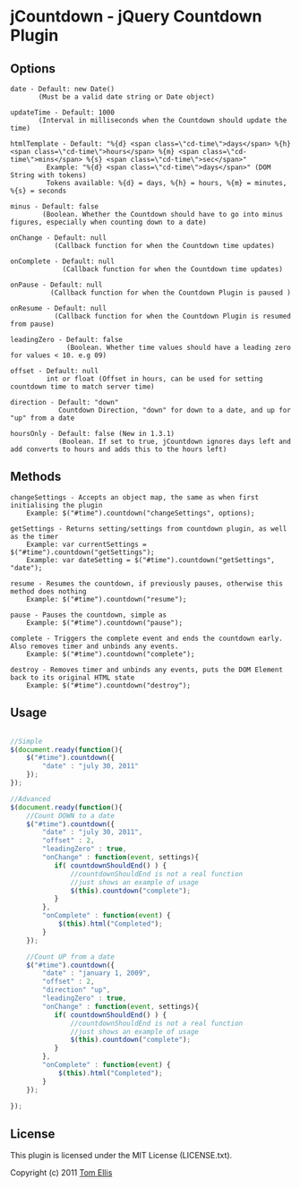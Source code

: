 # jCountdown - jQuery Countdown Plugin


## Options

	date - Default: new Date()
	       (Must be a valid date string or Date object)

	updateTime - Default: 1000
	       (Interval in milliseconds when the Countdown should update the time)

	htmlTemplate - Default: "%{d} <span class=\"cd-time\">days</span> %{h} <span class=\"cd-time\">hours</span> %{m} <span class=\"cd-time\">mins</span> %{s} <span class=\"cd-time\">sec</span>"
	         Example: "%{d} <span class=\"cd-time\">days</span>" (DOM String with tokens)
	         Tokens available: %{d} = days, %{h} = hours, %{m} = minutes, %{s} = seconds

	minus - Default: false
	        (Boolean. Whether the Countdown should have to go into minus figures, especially when counting down to a date)

	onChange - Default: null
	           (Callback function for when the Countdown time updates)

	onComplete - Default: null
	             (Callback function for when the Countdown time updates)

	onPause - Default: null
	          (Callback function for when the Countdown Plugin is paused )

	onResume - Default: null
	           (Callback function for when the Countdown Plugin is resumed from pause)

	leadingZero - Default: false
	              (Boolean. Whether time values should have a leading zero for values < 10. e.g 09)

	offset - Default: null
	         int or float (Offset in hours, can be used for setting countdown time to match server time)
		
	direction - Default: "down"
	            Countdown Direction, "down" for down to a date, and up for "up" from a date

	hoursOnly - Default: false (New in 1.3.1)
	            (Boolean. If set to true, jCountdown ignores days left and add converts to hours and adds this to the hours left)
## Methods

	changeSettings - Accepts an object map, the same as when first initialising the plugin
	    Example: $("#time").countdown("changeSettings", options);

	getSettings - Returns setting/settings from countdown plugin, as well as the timer
	    Example: var currentSettings = $("#time").countdown("getSettings");
	    Example: var dateSetting = $("#time").countdown("getSettings", "date");

	resume - Resumes the countdown, if previously pauses, otherwise this method does nothing
	    Example: $("#time").countdown("resume");

	pause - Pauses the countdown, simple as
	    Example: $("#time").countdown("pause");

	complete - Triggers the complete event and ends the countdown early. Also removes timer and unbinds any events.
	    Example: $("#time").countdown("complete");

	destroy - Removes timer and unbinds any events, puts the DOM Element back to its original HTML state
	    Example: $("#time").countdown("destroy");
	
## Usage
```javascript

//Simple
$(document.ready(function(){
    $("#time").countdown({
        "date" : "july 30, 2011"
    });
});

//Advanced
$(document.ready(function(){
    //Count DOWN to a date
    $("#time").countdown({
        "date" : "july 30, 2011",
        "offset" : 2,
        "leadingZero" : true,
        "onChange" : function(event, settings){
           if( countdownShouldEnd() ) {
               //countdownShouldEnd is not a real function
               //just shows an example of usage
               $(this).countdown("complete");
           }
        },
        "onComplete" : function(event) {
            $(this).html("Completed");
        }
    });

    //Count UP from a date
    $("#time").countdown({
        "date" : "january 1, 2009",
        "offset" : 2,
        "direction" "up",
        "leadingZero" : true,
        "onChange" : function(event, settings){
           if( countdownShouldEnd() ) {
               //countdownShouldEnd is not a real function
               //just shows an example of usage
               $(this).countdown("complete");
           }
        },
        "onComplete" : function(event) {
            $(this).html("Completed");
        }
    });

});
```

## License

This plugin is licensed under the MIT License (LICENSE.txt).

Copyright (c) 2011 [Tom Ellis](http://www.webmuse.co.uk)
